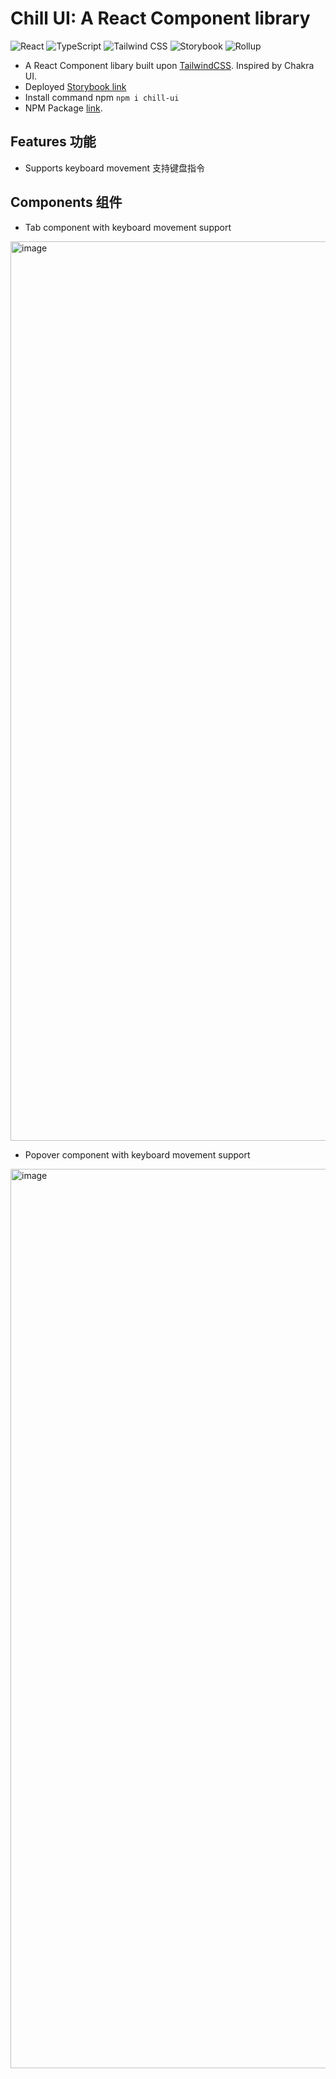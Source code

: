 # Chill UI: A React Component library

![React](https://img.shields.io/badge/React-61DAFB.svg?style=for-the-badge&logo=React&logoColor=black)
![TypeScript](https://img.shields.io/badge/TypeScript-3178C6.svg?style=for-the-badge&logo=TypeScript&logoColor=white)
![Tailwind CSS](https://img.shields.io/badge/Tailwind%20CSS-06B6D4.svg?style=for-the-badge&logo=Tailwind-CSS&logoColor=white)
![Storybook](https://img.shields.io/badge/Storybook-FF4785.svg?style=for-the-badge&logo=Storybook&logoColor=white)
![Rollup](https://img.shields.io/badge/rollup.js-EC4A3F.svg?style=for-the-badge&logo=rollupdotjs&logoColor=white)

- A React Component libary built upon [TailwindCSS](https://tailwindcss.com/). Inspired by Chakra UI.
- Deployed [Storybook link](https://644222c3377ea335a36905c7-qooumqrvts.chromatic.com/?path=/story/button--solid)
- Install command npm `npm i chill-ui`
- NPM Package [link](https://www.npmjs.com/package/chill-ui).

## Features 功能
- Supports keyboard movement 支持键盘指令

## Components 组件

- Tab component with keyboard movement support 
<img width="1439" alt="image" src="https://user-images.githubusercontent.com/87960642/233552430-1ced6c37-ea5f-441c-9a9d-0250911dfbc3.png">

- Popover component with keyboard movement support
<img width="1439" alt="image" src="https://user-images.githubusercontent.com/87960642/233552461-d7baa3d8-1570-42a8-bdad-62e0071c3bf5.png">
